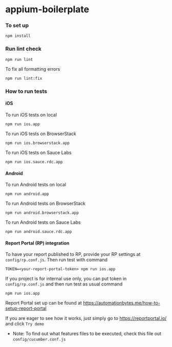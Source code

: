 # appium-boilerplate

### To set up
```
npm install
```

### Run lint check
```
npm run lint
```

To fix all formatting errors
```
npm run lint:fix
```
### How to run tests

#### iOS

To run iOS tests on local
```
npm run ios.app
```

To run iOS tests on BrowserStack
```
npm run ios.browserstack.app
```

To run iOS tests on Sauce Labs
```
npm run ios.sauce.rdc.app
```
#### Android
To run Android tests on local
```
npm run android.app
```

To run Android tests on BrowserStack
```
npm run android.browserstack.app
```

To run Android tests on Sauce Labs
```
npm run android.sauce.rdc.app
```

#### Report Portal (RP) integration
To have your report published to RP, provide your RP settings at `config/rp.conf.js`. Then run test with command
```
TOKEN=<your-report-portal-token> npm run ios.app
```

If you project is for internal use only, you can put token in `config/rp.conf.js` and then run test as usual command
```
npm run ios.app
```

Report Portal set up can be found at https://automationbytes.me/how-to-setup-report-portal

If you are eager to see how it works, just simply go to https://reportportal.io/ and click `Try demo`

* Note: To find out what features files to be executed, check this file out `config/cucumber.conf.js`
